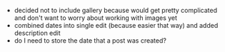 - decided not to include gallery because would get pretty complicated and don't want to worry about working with images yet
- combined dates into single edit (because easier that way) and added description edit
- do I need to store the date that a post was created?
